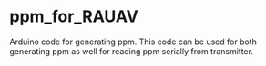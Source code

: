# ppm_for_RAUAV
Arduino code for generating ppm.
This code can be used for both generating ppm as well for reading ppm serially from transmitter.

